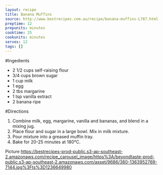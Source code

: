 ```yaml
---
layout: recipe
title: Banana Muffins
source: http://www.bestrecipes.com.au/recipe/banana-muffins-L787.html
preptime: 12
prepunits: minutes
cooktime: 25
cookunits: minutes
serves: 12
tags: []
---
```

#Ingedients
* 2 1/2 cups self-raising flour
* 3/4 cups brown sugar
* 1 cup milk
* 1 egg
* 2 tbs margarine
* 1 tsp vanilla extract
* 2 banana ripe

#Directions
1. Combine milk, egg, margarine, vanilla and bananas, and blend in a mixing jug.
2. Place flour and sugar in a large bowl. Mix in milk mixture.
3. Pour mixture into a greased muffin tray.
4. Bake for 20-25 minutes at 180&deg;C.

Picture 
https://bestrecipes-prod-public.s3-ap-southeast-2.amazonaws.com/recipe_carousel_image/https%3A/beyondtaste-prod-public.s3-ap-southeast-2.amazonaws.com/asset/9686/380-1363952769-7144.jpg%3Fts%3D1236649980